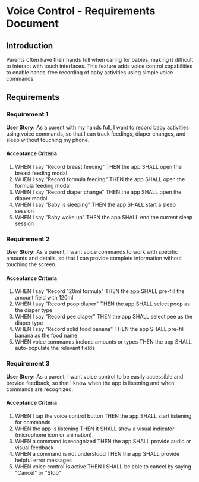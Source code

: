 # Voice Control - Requirements Document

## Introduction

Parents often have their hands full when caring for babies, making it difficult to interact with touch interfaces. This feature adds voice control capabilities to enable hands-free recording of baby activities using simple voice commands.

## Requirements

### Requirement 1

**User Story:** As a parent with my hands full, I want to record baby activities using voice commands, so that I can track feedings, diaper changes, and sleep without touching my phone.

#### Acceptance Criteria

1. WHEN I say "Record breast feeding" THEN the app SHALL open the breast feeding modal
2. WHEN I say "Record formula feeding" THEN the app SHALL open the formula feeding modal
3. WHEN I say "Record diaper change" THEN the app SHALL open the diaper modal
4. WHEN I say "Baby is sleeping" THEN the app SHALL start a sleep session
5. WHEN I say "Baby woke up" THEN the app SHALL end the current sleep session

### Requirement 2

**User Story:** As a parent, I want voice commands to work with specific amounts and details, so that I can provide complete information without touching the screen.

#### Acceptance Criteria

1. WHEN I say "Record 120ml formula" THEN the app SHALL pre-fill the amount field with 120ml
2. WHEN I say "Record poop diaper" THEN the app SHALL select poop as the diaper type
3. WHEN I say "Record pee diaper" THEN the app SHALL select pee as the diaper type
4. WHEN I say "Record solid food banana" THEN the app SHALL pre-fill banana as the food name
5. WHEN voice commands include amounts or types THEN the app SHALL auto-populate the relevant fields

### Requirement 3

**User Story:** As a parent, I want voice control to be easily accessible and provide feedback, so that I know when the app is listening and when commands are recognized.

#### Acceptance Criteria

1. WHEN I tap the voice control button THEN the app SHALL start listening for commands
2. WHEN the app is listening THEN it SHALL show a visual indicator (microphone icon or animation)
3. WHEN a command is recognized THEN the app SHALL provide audio or visual feedback
4. WHEN a command is not understood THEN the app SHALL provide helpful error messages
5. WHEN voice control is active THEN I SHALL be able to cancel by saying "Cancel" or "Stop"
